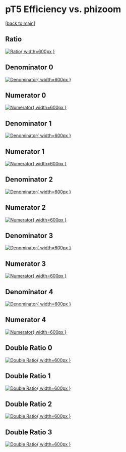 # pT5 Efficiency vs. phizoom

[[back to main](./)]



## Ratio

[![Ratio](../mtv/var/pT5_loweta_11_1_eff_phizoom.png){ width=600px }](../mtv/var/pT5_loweta_11_1_eff_phizoom.pdf)

## Denominator 0

[![Denominator](../mtv/den/pT5_loweta_11_1_eff_phizoom_den0.png){ width=600px }](../mtv/den/pT5_loweta_11_1_eff_phizoom_den0.pdf)

## Numerator 0

[![Numerator](../mtv/num/pT5_loweta_11_1_eff_phizoom_num0.png){ width=600px }](../mtv/num/pT5_loweta_11_1_eff_phizoom_num0.pdf)

## Denominator 1

[![Denominator](../mtv/den/pT5_loweta_11_1_eff_phizoom_den1.png){ width=600px }](../mtv/den/pT5_loweta_11_1_eff_phizoom_den1.pdf)

## Numerator 1

[![Numerator](../mtv/num/pT5_loweta_11_1_eff_phizoom_num1.png){ width=600px }](../mtv/num/pT5_loweta_11_1_eff_phizoom_num1.pdf)

## Denominator 2

[![Denominator](../mtv/den/pT5_loweta_11_1_eff_phizoom_den2.png){ width=600px }](../mtv/den/pT5_loweta_11_1_eff_phizoom_den2.pdf)

## Numerator 2

[![Numerator](../mtv/num/pT5_loweta_11_1_eff_phizoom_num2.png){ width=600px }](../mtv/num/pT5_loweta_11_1_eff_phizoom_num2.pdf)

## Denominator 3

[![Denominator](../mtv/den/pT5_loweta_11_1_eff_phizoom_den3.png){ width=600px }](../mtv/den/pT5_loweta_11_1_eff_phizoom_den3.pdf)

## Numerator 3

[![Numerator](../mtv/num/pT5_loweta_11_1_eff_phizoom_num3.png){ width=600px }](../mtv/num/pT5_loweta_11_1_eff_phizoom_num3.pdf)

## Denominator 4

[![Denominator](../mtv/den/pT5_loweta_11_1_eff_phizoom_den4.png){ width=600px }](../mtv/den/pT5_loweta_11_1_eff_phizoom_den4.pdf)

## Numerator 4

[![Numerator](../mtv/num/pT5_loweta_11_1_eff_phizoom_num4.png){ width=600px }](../mtv/num/pT5_loweta_11_1_eff_phizoom_num4.pdf)

## Double Ratio 0

[![Double Ratio](../mtv/ratio/pT5_loweta_11_1_eff_phizoom_ratio0.png){ width=600px }](../mtv/ratio/pT5_loweta_11_1_eff_phizoom_ratio0.pdf)

## Double Ratio 1

[![Double Ratio](../mtv/ratio/pT5_loweta_11_1_eff_phizoom_ratio1.png){ width=600px }](../mtv/ratio/pT5_loweta_11_1_eff_phizoom_ratio1.pdf)

## Double Ratio 2

[![Double Ratio](../mtv/ratio/pT5_loweta_11_1_eff_phizoom_ratio2.png){ width=600px }](../mtv/ratio/pT5_loweta_11_1_eff_phizoom_ratio2.pdf)

## Double Ratio 3

[![Double Ratio](../mtv/ratio/pT5_loweta_11_1_eff_phizoom_ratio3.png){ width=600px }](../mtv/ratio/pT5_loweta_11_1_eff_phizoom_ratio3.pdf)

